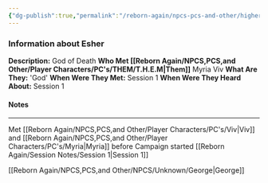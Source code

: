 ```yaml
---
{"dg-publish":true,"permalink":"/reborn-again/npcs-pcs-and-other/higher-powers/esher/"}
---
```


### Information about Esher
**Description:** God of Death
**Who Met [[Reborn Again/NPCS,PCS,and Other/Player Characters/PC's/THEM/T.H.E.M\|Them]]** Myria Viv
**What Are They:** 'God'
**When Were They Met:** Session 1
**When Were They Heard About:** Session 1

#### Notes
---
Met [[Reborn Again/NPCS,PCS,and Other/Player Characters/PC's/Viv\|Viv]]  and [[Reborn Again/NPCS,PCS,and Other/Player Characters/PC's/Myria\|Myria]]  before Campaign started
[[Reborn Again/Session Notes/Session 1\|Session 1]]

[[Reborn Again/NPCS,PCS,and Other/NPCS/Unknown/George\|George]]
